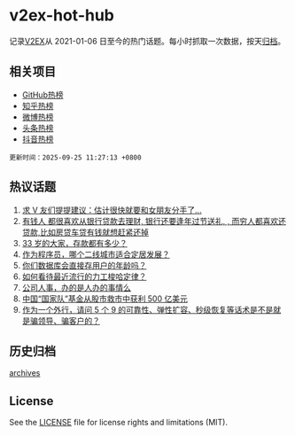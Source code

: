 # v2ex-hot-hub

 记录[V2EX](https://www.v2ex.com/)从 2021-01-06 日至今的热门话题。每小时抓取一次数据，按天[归档](archives)。
 
 ## 相关项目

- [GitHub热榜](https://github.com/snaildev/github-hot-hub)
- [知乎热榜](https://github.com/snaildev/zhihu-hot-hub)
- [微博热榜](https://github.com/snaildev/weibo-hot-hub)
- [头条热榜](https://github.com/snaildev/toutiao-hot-hub)
- [抖音热榜](https://github.com/snaildev/douyin-hot-hub)


 `更新时间：2025-09-25 11:27:13 +0800`

## 热议话题

1. [求 V 友们提提建议：估计很快就要和女朋友分手了...](https://www.v2ex.com/t/1161535)
1. [有钱人 都很喜欢从银行贷款去理财, 银行还要逢年过节送礼, , 而穷人都喜欢还贷款,比如房贷车贷有钱就想赶紧还掉](https://www.v2ex.com/t/1161567)
1. [33 岁的大家，存款都有多少？](https://www.v2ex.com/t/1161675)
1. [作为程序员，哪个二线城市适合定居发展？](https://www.v2ex.com/t/1161661)
1. [你们数据库会直接存用户的年龄吗？](https://www.v2ex.com/t/1161470)
1. [如何看待最近流行的力工梭哈定律？](https://www.v2ex.com/t/1161513)
1. [公司人事，办的是人办的事情么](https://www.v2ex.com/t/1161537)
1. [中国“国家队”基金从股市救市中获利 500 亿美元](https://www.v2ex.com/t/1161657)
1. [作为一个外行，请问 5 个 9 的可靠性、弹性扩容、秒级恢复等话术是不是就是骗领导、骗客户的？](https://www.v2ex.com/t/1161480)

## 历史归档

[archives](archives)

## License

See the [LICENSE](LICENSE) file for license rights and limitations (MIT).
